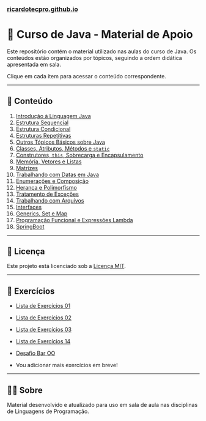 ### [ricardotecpro.github.io](https://ricardotecpro.github.io/)

# 📘 Curso de Java - Material de Apoio

Este repositório contém o material utilizado nas aulas do curso de Java. Os conteúdos estão organizados por tópicos, seguindo a ordem didática apresentada em sala.

Clique em cada item para acessar o conteúdo correspondente.

---

## 📂 Conteúdo

1. [Introdução à Linguagem Java](01_introducao_a_linguagem_java.md)
2. [Estrutura Sequencial](02_estrutura_sequencial.md)
3. [Estrutura Condicional](03_estrutura_condicional.md)
4. [Estruturas Repetitivas](04_estruturas_repetitivas.md)
5. [Outros Tópicos Básicos sobre Java](05_outros_topicos_basicos_sobre_java.md)
6. [Classes, Atributos, Métodos e `static`](06_classes_atributos_metodos_static.md)
7. [Construtores, `this`, Sobrecarga e Encapsulamento](07_construtores_this_sobrecarga_encapsulamento.md)
8. [Memória, Vetores e Listas](08_memoria_vetores_listas.md)
9. [Matrizes](09_matrizes.md)
10. [Trabalhando com Datas em Java](10_trabalhando_com_datas_em_java.md)
11. [Enumerações e Composição](11_enumeracoes_e_composicao.md)
12. [Herança e Polimorfismo](12_herança_e_polimorfismo.md)
13. [Tratamento de Exceções](13_tratamento_de_excecoes.md)
14. [Trabalhando com Arquivos](14_trabalhando_com_arquivos.md)
15. [Interfaces](15_interfaces.md)
16. [Generics, Set e Map](16_generics_set_map.md)
17. [Programação Funcional e Expressões Lambda](17_programação_funcional_e_expressões_lambda.md)
18. [SpringBoot](18_springboot.md)

---

## 📄 Licença

Este projeto está licenciado sob a [Licença MIT](license).

---

## 🧩 Exercícios

- [Lista de Exercícios 01](lista_exercicios_01.md)
- [Lista de Exercícios 02](lista_exercicios_02.md)
- [Lista de Exercícios 03](lista_exercicios_03.md)
- [Lista de Exercícios 14](lista_exercicios_14.md)
- [Desafio Bar OO](desafio_bar_oo.md)

- Vou adicionar mais exercícios em breve!
 

---

## 👨‍🏫 Sobre

Material desenvolvido e atualizado para uso em sala de aula nas disciplinas de Linguagens de Programação.

